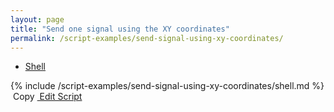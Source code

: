 ```yaml
---
layout: page
title: "Send one signal using the XY coordinates"
permalink: /script-examples/send-signal-using-xy-coordinates/
---
```


<!-- {% include api_transition_header.html %} -->

<!-- Nav tabs -->
<ul class="nav nav-tabs code-nav-tabs" role="tablist">
  <li class="nav-item">
    <a class="nav-link active shell-language" id="send-signal-using-xy-shell-tab" data-toggle="tab" href="#send-signal-using-xy-shell" role="tab" aria-controls="send-signal-using-xy-shell" aria-selected="false">Shell</a>
  </li>
</ul>

<!-- Tab panes -->
<div class="tab-content">
<!-- Shell code -->
<div class="code active tab-pane" id="send-signal-using-xy-shell" role="tabpanel" aria-labelledby="send-signal-using-xy-shell-tab" markdown="1">
{% include /script-examples/send-signal-using-xy-coordinates/shell.md %}
<!-- copy button -->
<a class="btn btn-sm copy-action" data-toggle="tooltip" data-placement="top" title="copy"  onclick="copyToClipBoard('send-signal-using-xy-shell')"><i class="fa fa-copy"></i>&nbsp;Copy</a>
<!-- edit button -->
<a class="btn btn-sm edit-action"  href="https://github.com/DasKeyboard/Daskeyboard.io/blob/master/_includes/script-examples/send-signal-using-xy-coordinates/shell.md"><i class="fa fa-pencil"></i>&nbsp;Edit Script</a>
</div>

</div>

